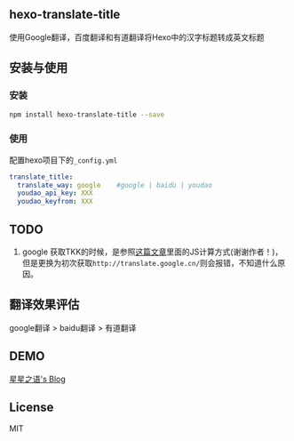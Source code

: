 ## hexo-translate-title
使用Google翻译，百度翻译和有道翻译将Hexo中的汉字标题转成英文标题

## 安装与使用

### 安装
```bash
npm install hexo-translate-title --save
```
### 使用
配置hexo项目下的`_config.yml`

```yml
translate_title:
  translate_way: google    #google | baidu | youdao
  youdao_api_key: XXX
  youdao_keyfrom: XXX
```

## TODO
1. google 获取TKK的时候，是参照[这篇文章](http://blog.csdn.net/life169/article/details/52153929)里面的JS计算方式(谢谢作者！)，但是更换为初次获取`http://translate.google.cn/`则会报错，不知道什么原因。

## 翻译效果评估
google翻译 > baidu翻译 > 有道翻译

## DEMO
[星星之语's Blog](https://cometlj.github.io)

## License
MIT
